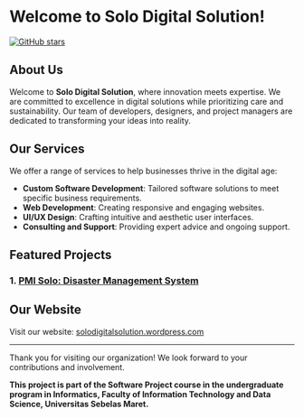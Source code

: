 # Welcome to Solo Digital Solution! 

[![GitHub stars](https://img.shields.io/github/stars/Solo-Digital-Solution/sds-pmi-project?style=social)](https://github.com/Solo-Digital-Solution/sds-pmi-project)

## About Us

Welcome to **Solo Digital Solution**, where innovation meets expertise. We are committed to excellence in digital solutions while prioritizing care and sustainability. Our team of developers, designers, and project managers are dedicated to transforming your ideas into reality.

## Our Services
We offer a range of services to help businesses thrive in the digital age:
- **Custom Software Development**: Tailored software solutions to meet specific business requirements.
- **Web Development**: Creating responsive and engaging websites.
- **UI/UX Design**: Crafting intuitive and aesthetic user interfaces.
- **Consulting and Support**: Providing expert advice and ongoing support.

## Featured Projects

### 1. [PMI Solo: Disaster Management System](https://github.com/Solo-Digital-Solution/sds-pmi-project)

## Our Website

Visit our website: [solodigitalsolution.wordpress.com](https://solodigitalsolution.wordpress.com/)

----
Thank you for visiting our organization! We look forward to your contributions and involvement.

**This project is part of the Software Project course in the undergraduate program in Informatics, Faculty of Information Technology and Data Science, Universitas Sebelas Maret.**
